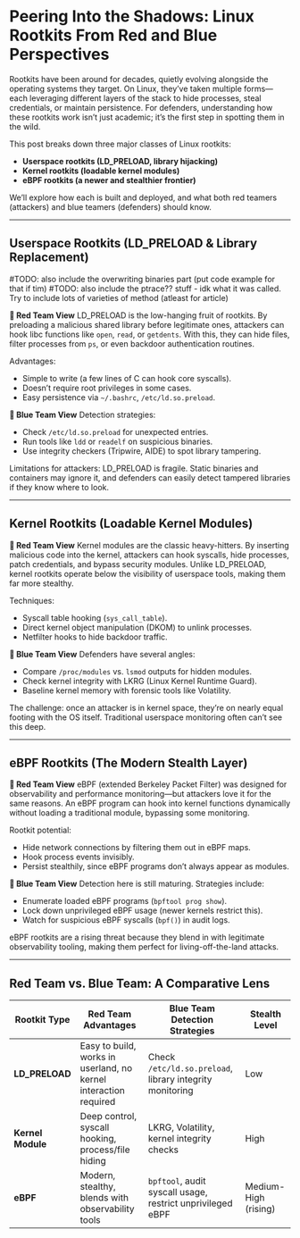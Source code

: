 # Peering Into the Shadows: Linux Rootkits From Red and Blue Perspectives

Rootkits have been around for decades, quietly evolving alongside the operating systems they target. On Linux, they’ve taken multiple forms—each leveraging different layers of the stack to hide processes, steal credentials, or maintain persistence. For defenders, understanding how these rootkits work isn’t just academic; it’s the first step in spotting them in the wild.

This post breaks down three major classes of Linux rootkits:

- **Userspace rootkits (LD_PRELOAD, library hijacking)**
- **Kernel rootkits (loadable kernel modules)**
- **eBPF rootkits (a newer and stealthier frontier)**

We’ll explore how each is built and deployed, and what both red teamers (attackers) and blue teamers (defenders) should know.

---

## Userspace Rootkits (LD_PRELOAD & Library Replacement)

#TODO: also include the overwriting binaries part (put code example for that if tim)
#TODO: also include the ptrace?? stuff - idk what it was called. Try to include lots of varieties of method (atleast for article)

**🔴 Red Team View**
LD_PRELOAD is the low-hanging fruit of rootkits. By preloading a malicious shared library before legitimate ones, attackers can hook libc functions like `open`, `read`, or `getdents`. With this, they can hide files, filter processes from `ps`, or even backdoor authentication routines.

Advantages:

- Simple to write (a few lines of C can hook core syscalls).
- Doesn’t require root privileges in some cases.
- Easy persistence via `~/.bashrc`, `/etc/ld.so.preload`.

**🔵 Blue Team View**
Detection strategies:

- Check `/etc/ld.so.preload` for unexpected entries.
- Run tools like `ldd` or `readelf` on suspicious binaries.
- Use integrity checkers (Tripwire, AIDE) to spot library tampering.

Limitations for attackers: LD_PRELOAD is fragile. Static binaries and containers may ignore it, and defenders can easily detect tampered libraries if they know where to look.

---

## Kernel Rootkits (Loadable Kernel Modules)

**🔴 Red Team View**
Kernel modules are the classic heavy-hitters. By inserting malicious code into the kernel, attackers can hook syscalls, hide processes, patch credentials, and bypass security modules. Unlike LD_PRELOAD, kernel rootkits operate below the visibility of userspace tools, making them far more stealthy.

Techniques:

- Syscall table hooking (`sys_call_table`).
- Direct kernel object manipulation (DKOM) to unlink processes.
- Netfilter hooks to hide backdoor traffic.

**🔵 Blue Team View**
Defenders have several angles:

- Compare `/proc/modules` vs. `lsmod` outputs for hidden modules.
- Check kernel integrity with LKRG (Linux Kernel Runtime Guard).
- Baseline kernel memory with forensic tools like Volatility.

The challenge: once an attacker is in kernel space, they’re on nearly equal footing with the OS itself. Traditional userspace monitoring often can’t see this deep.

---

## eBPF Rootkits (The Modern Stealth Layer)

**🔴 Red Team View**
eBPF (extended Berkeley Packet Filter) was designed for observability and performance monitoring—but attackers love it for the same reasons. An eBPF program can hook into kernel functions dynamically without loading a traditional module, bypassing some monitoring.

Rootkit potential:

- Hide network connections by filtering them out in eBPF maps.
- Hook process events invisibly.
- Persist stealthily, since eBPF programs don’t always appear as modules.

**🔵 Blue Team View**
Detection here is still maturing. Strategies include:

- Enumerate loaded eBPF programs (`bpftool prog show`).
- Lock down unprivileged eBPF usage (newer kernels restrict this).
- Watch for suspicious eBPF syscalls (`bpf()`) in audit logs.

eBPF rootkits are a rising threat because they blend in with legitimate observability tooling, making them perfect for living-off-the-land attacks.

---

## Red Team vs. Blue Team: A Comparative Lens

| Rootkit Type      | Red Team Advantages                                              | Blue Team Detection Strategies                             | Stealth Level        |
| ----------------- | ---------------------------------------------------------------- | ---------------------------------------------------------- | -------------------- |
| **LD_PRELOAD**    | Easy to build, works in userland, no kernel interaction required | Check `/etc/ld.so.preload`, library integrity monitoring   | Low                  |
| **Kernel Module** | Deep control, syscall hooking, process/file hiding               | LKRG, Volatility, kernel integrity checks                  | High                 |
| **eBPF**          | Modern, stealthy, blends with observability tools                | `bpftool`, audit syscall usage, restrict unprivileged eBPF | Medium-High (rising) |

